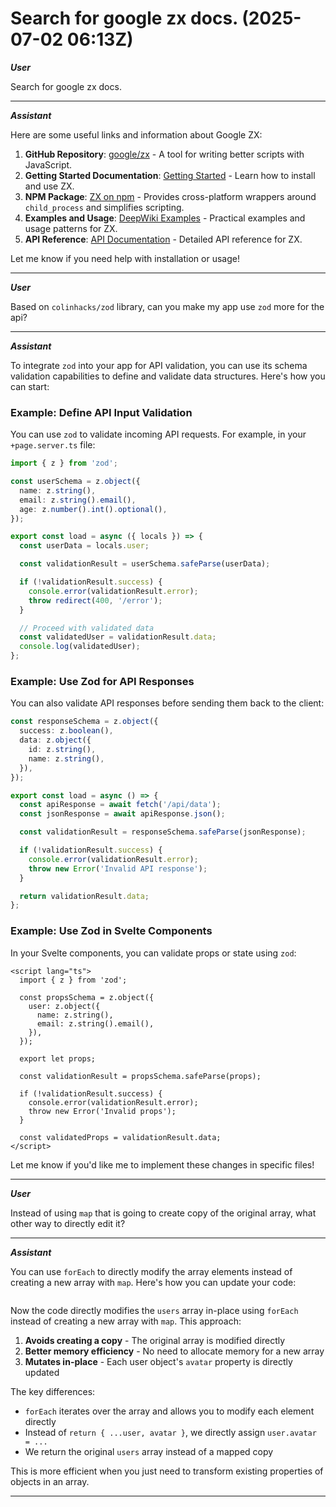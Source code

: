 <!-- Generated by SpecStory -->

# Search for google zx docs. (2025-07-02 06:13Z)

_**User**_

Search for google zx docs.

---

_**Assistant**_

Here are some useful links and information about Google ZX:

1. **GitHub Repository**: [google/zx](https://github.com/google/zx) - A tool for writing better scripts with JavaScript.
2. **Getting Started Documentation**: [Getting Started](https://google.github.io/zx/getting-started) - Learn how to install and use ZX.
3. **NPM Package**: [ZX on npm](https://www.npmjs.com/package/zx) - Provides cross-platform wrappers around `child_process` and simplifies scripting.
4. **Examples and Usage**: [DeepWiki Examples](https://deepwiki.com/google/zx/8-examples-and-usage) - Practical examples and usage patterns for ZX.
5. **API Reference**: [API Documentation](https://google.github.io/zx/api) - Detailed API reference for ZX.

Let me know if you need help with installation or usage!

---

_**User**_

Based on `colinhacks/zod` library, can you make my app use `zod` more for the api?

---

_**Assistant**_

To integrate `zod` into your app for API validation, you can use its schema validation capabilities to define and validate data structures. Here's how you can start:

### Example: Define API Input Validation
You can use `zod` to validate incoming API requests. For example, in your `+page.server.ts` file:

```typescript
import { z } from 'zod';

const userSchema = z.object({
  name: z.string(),
  email: z.string().email(),
  age: z.number().int().optional(),
});

export const load = async ({ locals }) => {
  const userData = locals.user;

  const validationResult = userSchema.safeParse(userData);

  if (!validationResult.success) {
    console.error(validationResult.error);
    throw redirect(400, '/error');
  }

  // Proceed with validated data
  const validatedUser = validationResult.data;
  console.log(validatedUser);
};
```

### Example: Use Zod for API Responses
You can also validate API responses before sending them back to the client:

```typescript
const responseSchema = z.object({
  success: z.boolean(),
  data: z.object({
    id: z.string(),
    name: z.string(),
  }),
});

export const load = async () => {
  const apiResponse = await fetch('/api/data');
  const jsonResponse = await apiResponse.json();

  const validationResult = responseSchema.safeParse(jsonResponse);

  if (!validationResult.success) {
    console.error(validationResult.error);
    throw new Error('Invalid API response');
  }

  return validationResult.data;
};
```

### Example: Use Zod in Svelte Components
In your Svelte components, you can validate props or state using `zod`:

```svelte
<script lang="ts">
  import { z } from 'zod';

  const propsSchema = z.object({
    user: z.object({
      name: z.string(),
      email: z.string().email(),
    }),
  });

  export let props;

  const validationResult = propsSchema.safeParse(props);

  if (!validationResult.success) {
    console.error(validationResult.error);
    throw new Error('Invalid props');
  }

  const validatedProps = validationResult.data;
</script>
```

Let me know if you'd like me to implement these changes in specific files!

---

_**User**_

Instead of  using `map` that is going to create copy of the original array, what other way to directly edit it?

---

_**Assistant**_

You can use `forEach` to directly modify the array elements instead of creating a new array with `map`. Here's how you can update your code: 
```

```
Now the code directly modifies the `users` array in-place using `forEach` instead of creating a new array with `map`. This approach:

1. **Avoids creating a copy** - The original array is modified directly
2. **Better memory efficiency** - No need to allocate memory for a new array
3. **Mutates in-place** - Each user object's `avatar` property is directly updated

The key differences:
- `forEach` iterates over the array and allows you to modify each element directly
- Instead of `return { ...user, avatar }`, we directly assign `user.avatar = ...`
- We return the original `users` array instead of a mapped copy

This is more efficient when you just need to transform existing properties of objects in an array.

---

